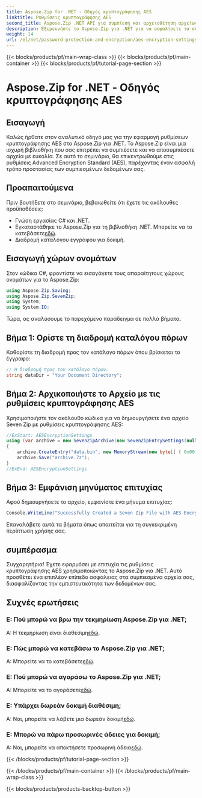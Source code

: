 ```yaml
---
title: Aspose.Zip for .NET - Οδηγός κρυπτογράφησης AES
linktitle: Ρυθμίσεις κρυπτογράφησης AES
second_title: Aspose.Zip .NET API για συμπίεση και αρχειοθέτηση αρχείων
description: Εξερευνήστε το Aspose.Zip για .NET για να ασφαλίσετε τα συμπιεσμένα αρχεία σας με κρυπτογράφηση AES. Κάντε λήψη τώρα για αποτελεσματική προστασία δεδομένων.
weight: 14
url: /el/net/password-protection-and-encryption/aes-encryption-settings/
---
```


{{< blocks/products/pf/main-wrap-class >}}
{{< blocks/products/pf/main-container >}}
{{< blocks/products/pf/tutorial-page-section >}}

# Aspose.Zip for .NET - Οδηγός κρυπτογράφησης AES


## Εισαγωγή

Καλώς ήρθατε στον αναλυτικό οδηγό μας για την εφαρμογή ρυθμίσεων κρυπτογράφησης AES στο Aspose.Zip για .NET. Το Aspose.Zip είναι μια ισχυρή βιβλιοθήκη που σας επιτρέπει να συμπιέσετε και να αποσυμπιέσετε αρχεία με ευκολία. Σε αυτό το σεμινάριο, θα επικεντρωθούμε στις ρυθμίσεις Advanced Encryption Standard (AES), παρέχοντας έναν ασφαλή τρόπο προστασίας των συμπιεσμένων δεδομένων σας.

## Προαπαιτούμενα

Πριν βουτήξετε στο σεμινάριο, βεβαιωθείτε ότι έχετε τις ακόλουθες προϋποθέσεις:

- Γνώση εργασίας C# και .NET.
-  Εγκαταστάθηκε το Aspose.Zip για τη βιβλιοθήκη .NET. Μπορείτε να το κατεβάσετε[εδώ](https://releases.aspose.com/zip/net/).
- Διαδρομή καταλόγου εγγράφου για δοκιμή.

## Εισαγωγή χώρων ονομάτων

Στον κώδικα C#, φροντίστε να εισαγάγετε τους απαραίτητους χώρους ονομάτων για το Aspose.Zip:

```csharp
using Aspose.Zip.Saving;
using Aspose.Zip.SevenZip;
using System;
using System.IO;
```

Τώρα, ας αναλύσουμε το παρεχόμενο παράδειγμα σε πολλά βήματα.

## Βήμα 1: Ορίστε τη διαδρομή καταλόγου πόρων

Καθορίστε τη διαδρομή προς τον κατάλογο πόρων όπου βρίσκεται το έγγραφο:

```csharp
// Η διαδρομή προς τον κατάλογο πόρων.
string dataDir = "Your Document Directory";
```

## Βήμα 2: Αρχικοποιήστε το Αρχείο με τις ρυθμίσεις κρυπτογράφησης AES

Χρησιμοποιήστε τον ακόλουθο κώδικα για να δημιουργήσετε ένα αρχείο Seven Zip με ρυθμίσεις κρυπτογράφησης AES:

```csharp
//ExStart: AESEncryptionSettings
using (var archive = new SevenZipArchive(new SevenZipEntrySettings(null, new SevenZipAESEncryptionSettings("p@s$"))))
{
    archive.CreateEntry("data.bin", new MemoryStream(new byte[] { 0x00, 0xFF }));
    archive.Save("archive.7z");
}
//ExEnd: AESEncryptionSettings
```

## Βήμα 3: Εμφάνιση μηνύματος επιτυχίας

Αφού δημιουργήσετε το αρχείο, εμφανίστε ένα μήνυμα επιτυχίας:

```csharp
Console.WriteLine("Successfully Created a Seven Zip File with AES Encryption Settings");
```

Επαναλάβετε αυτά τα βήματα όπως απαιτείται για τη συγκεκριμένη περίπτωση χρήσης σας.

## συμπέρασμα

Συγχαρητήρια! Έχετε εφαρμόσει με επιτυχία τις ρυθμίσεις κρυπτογράφησης AES χρησιμοποιώντας το Aspose.Zip για .NET. Αυτό προσθέτει ένα επιπλέον επίπεδο ασφάλειας στα συμπιεσμένα αρχεία σας, διασφαλίζοντας την εμπιστευτικότητα των δεδομένων σας.

## Συχνές ερωτήσεις

### Ε: Πού μπορώ να βρω την τεκμηρίωση Aspose.Zip για .NET;
 Α: Η τεκμηρίωση είναι διαθέσιμη[εδώ](https://reference.aspose.com/zip/net/).

### Ε: Πώς μπορώ να κατεβάσω το Aspose.Zip για .NET;
 Α: Μπορείτε να το κατεβάσετε[εδώ](https://releases.aspose.com/zip/net/).

### Ε: Πού μπορώ να αγοράσω το Aspose.Zip για .NET;
 Α: Μπορείτε να το αγοράσετε[εδώ](https://purchase.aspose.com/buy).

### Ε: Υπάρχει δωρεάν δοκιμή διαθέσιμη;
 Α: Ναι, μπορείτε να λάβετε μια δωρεάν δοκιμή[εδώ](https://releases.aspose.com/).

### Ε: Μπορώ να πάρω προσωρινές άδειες για δοκιμή;
 Α: Ναι, μπορείτε να αποκτήσετε προσωρινή άδεια[εδώ](https://purchase.aspose.com/temporary-license/).


{{< /blocks/products/pf/tutorial-page-section >}}

{{< /blocks/products/pf/main-container >}}
{{< /blocks/products/pf/main-wrap-class >}}

{{< blocks/products/products-backtop-button >}}
